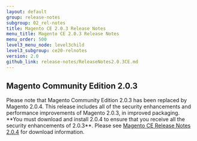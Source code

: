 ```yaml
---
layout: default
group: release-notes
subgroup: 02_rel-notes
title: Magento CE 2.0.3 Release Notes 
menu_title: Magento CE 2.0.3 Release Notes 
menu_order: 500
level3_menu_node: level3child
level3_subgroup: ce20-relnotes
version: 2.0
github_link: release-notes/ReleaseNotes2.0.3CE.md
---
```


<h2>Magento Community Edition 2.0.3</h2>
Please note that Magento Community Edition 2.0.3 has been replaced by Magento 2.0.4. This release includes all of the security enhancements and performance improvements of Magento 2.0.3, in improved packaging. **You must download and install 2.0.4 to ensure that you receive all the security enhancements of 2.0.3**. Please see  <a href="{{page.baseurl}}release-notes/ReleaseNotes2.0.4CE.html" target="_blank">Magento CE Release Notes 2.0.4</a> for download information. 










